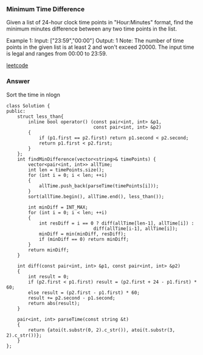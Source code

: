 ### Minimum Time Difference
Given a list of 24-hour clock time points in "Hour:Minutes" format, find the minimum minutes difference between any two time points in the list.

Example 1:
Input: ["23:59","00:00"]
Output: 1
Note:
The number of time points in the given list is at least 2 and won't exceed 20000.
The input time is legal and ranges from 00:00 to 23:59.

[leetcode](https://leetcode.com/problems/minimum-time-difference/description/)

### Answer
Sort the time in nlogn

	class Solution {
	public:
	    struct less_than{
	        inline bool operator() (const pair<int, int> &p1, 
	                                const pair<int, int> &p2)
	        {
	            if (p1.first == p2.first) return p1.second < p2.second;
	            return p1.first < p2.first;
	        }
	    };
	    int findMinDifference(vector<string>& timePoints) {
	        vector<pair<int, int>> allTime;
	        int len = timePoints.size();
	        for (int i = 0; i < len; ++i)
	        {
	            allTime.push_back(parseTime(timePoints[i]));
	        }
	        sort(allTime.begin(), allTime.end(), less_than());
	        
	        int minDiff = INT_MAX;
	        for (int i = 0; i < len; ++i)
	        {
	            int resDiff = i == 0 ? diff(allTime[len-1], allTime[i]) :
	                                diff(allTime[i-1], allTime[i]);
	            minDiff = min(minDiff, resDiff);
	            if (minDiff == 0) return minDiff;
	        }
	        return minDiff;
	    }
	    
	    int diff(const pair<int, int> &p1, const pair<int, int> &p2)
	    {
	        int result = 0;
	        if (p2.first < p1.first) result = (p2.first + 24 - p1.first) * 60;
	        else result = (p2.first - p1.first) * 60;
	        result += p2.second - p1.second;
	        return abs(result);
	    }
	    
	    pair<int, int> parseTime(const string &t)
	    {
	        return {atoi(t.substr(0, 2).c_str()), atoi(t.substr(3, 2).c_str())};
	    }
	};